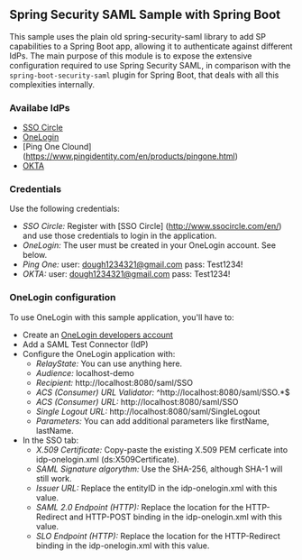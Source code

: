 ## Spring Security SAML Sample with Spring Boot ##
This sample uses the plain old spring-security-saml library to add SP capabilities to a Spring Boot app, allowing it to authenticate against different IdPs.
The main purpose of this module is to expose the extensive configuration required to use Spring Security SAML, in comparison with the `spring-boot-security-saml` plugin for Spring Boot, that deals with all this complexities internally.

### Availabe IdPs ####

- [SSO Circle](http://www.ssocircle.com/en/)
- [OneLogin](https://www.onelogin.com/)
- [Ping One Clound] (https://www.pingidentity.com/en/products/pingone.html)
- [OKTA](https://www.okta.com)

### Credentials ###

Use the following credentials:

- *SSO Circle:* Register with [SSO Circle] (http://www.ssocircle.com/en/) and use those credentials to login in the application.
- *OneLogin:* The user must be created in your OneLogin account. See below.  
- *Ping One:* user: dough1234321@gmail.com pass: Test1234!
- *OKTA:* user: dough1234321@gmail.com pass: Test1234!

### OneLogin configuration ###

To use OneLogin with this sample application, you'll have to:
- Create an [OneLogin developers account](https://www.onelogin.com/developer-signup)
- Add a SAML Test Connector (IdP)
- Configure the OneLogin application with:
  - *RelayState:* You can use anything here.
  - *Audience:* localhost-demo
  - *Recipient:* http://localhost:8080/saml/SSO
  - *ACS (Consumer) URL Validator:* ^http://localhost:8080/saml/SSO.*$
  - *ACS (Consumer) URL:* http://localhost:8080/saml/SSO
  - *Single Logout URL:* http://localhost:8080/saml/SingleLogout
  - *Parameters:* You can add additional parameters like firstName, lastName.
- In the SSO tab:
  - *X.509 Certificate:* Copy-paste the existing X.509 PEM cerficate into idp-onelogin.xml (ds:X509Certificate).
  - *SAML Signature algorythm:* Use the SHA-256, although SHA-1 will still work.
  - *Issuer URL:* Replace the entityID in the idp-onelogin.xml with this value.
  - *SAML 2.0 Endpoint (HTTP):* Replace the location for the HTTP-Redirect and HTTP-POST binding in the idp-onelogin.xml with this value.
  - *SLO Endpoint (HTTP):* Replace the location for the HTTP-Redirect binding in the idp-onelogin.xml with this value.
